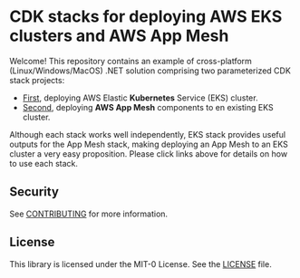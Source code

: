 # CDK stacks for deploying AWS EKS clusters and AWS App Mesh

Welcome! This repository contains an example of cross-platform (Linux/Windows/MacOS) .NET solution comprising two parameterized CDK stack projects:
- [First](./src/eks-cdk-stack-dotnet/README.md), deploying AWS Elastic **Kubernetes** Service (EKS) cluster.
- [Second](./src/cdk-app-mesh-eks-namespace/README.md), deploying **AWS App Mesh** components to en existing EKS cluster.

Although each stack works well independently, EKS stack provides useful outputs for the App Mesh stack, making deploying an App Mesh to an EKS cluster a very easy proposition. Please click links above for details on how to use each stack.

## Security

See [CONTRIBUTING](CONTRIBUTING.md#security-issue-notifications) for more information.

## License

This library is licensed under the MIT-0 License. See the [LICENSE](./LICENSE) file.
